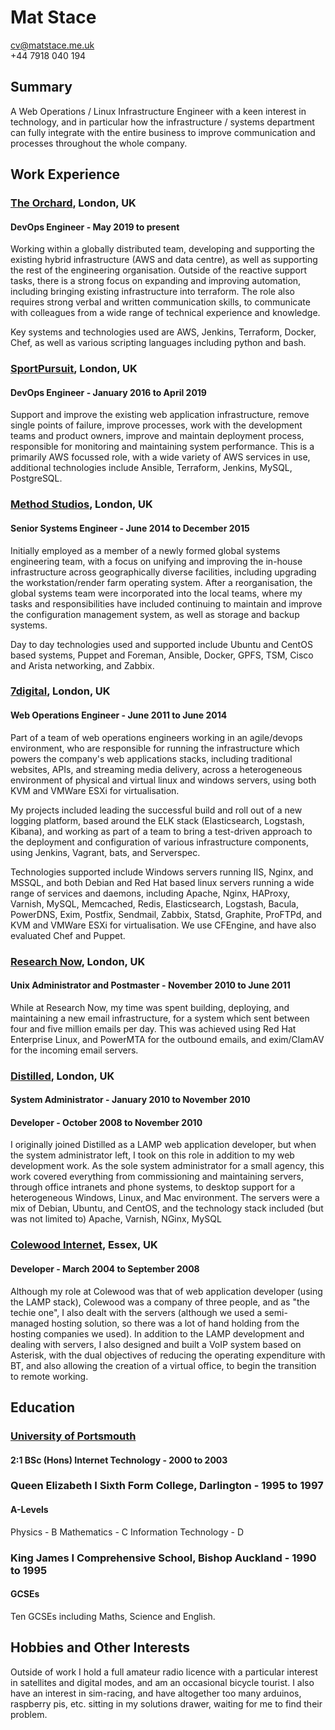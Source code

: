 # Mat Stace

cv@matstace.me.uk  
+44 7918 040 194

## Summary

A Web Operations / Linux Infrastructure Engineer with a keen interest in technology, and in particular how the infrastructure / systems department can fully integrate with the entire business to improve communication and processes throughout the whole company.

## Work Experience

### [The Orchard][], London, UK

#### DevOps Engineer - May 2019 to present

Working within a globally distributed team, developing and supporting the existing hybrid infrastructure (AWS and data centre), as well as supporting the rest of the engineering organisation. Outside of the reactive support tasks, there is a strong focus on expanding and improving automation, including bringing existing infrastructure into terraform. The role also requires strong verbal and written communication skills, to communicate with colleagues from a wide range of technical experience and knowledge.

Key systems and technologies used are AWS, Jenkins, Terraform, Docker, Chef, as well as various scripting languages including python and bash.

### [SportPursuit][], London, UK

#### DevOps Engineer - January 2016 to April 2019

Support and improve the existing web application infrastructure, remove single points of failure, improve processes, work with the development teams and product owners, improve and maintain deployment process, responsible for monitoring and maintaining system performance. This is a primarily AWS focussed role, with a wide variety of AWS services in use, additional technologies include Ansible, Terraform, Jenkins, MySQL, PostgreSQL.

### [Method Studios][], London, UK

#### Senior Systems Engineer - June 2014 to December 2015

Initially employed as a member of a newly formed global systems engineering team, with a focus on unifying and improving the in-house infrastructure across geographically diverse facilities, including upgrading the workstation/render farm operating system. After a reorganisation, the global systems team were incorporated into the local teams, where my tasks and responsibilities have included continuing to maintain and improve the configuration management system, as well as storage and backup systems.

Day to day technologies used and supported include Ubuntu and CentOS based systems, Puppet and Foreman, Ansible, Docker, GPFS, TSM, Cisco and Arista networking, and Zabbix.

### [7digital][], London, UK

#### Web Operations Engineer - June 2011 to June 2014

Part of a team of web operations engineers working in an agile/devops environment, who are responsible for running the infrastructure which powers the company's web applications stacks, including traditional websites, APIs, and streaming media delivery, across a heterogeneous environment of physical and virtual linux and windows servers, using both KVM and VMWare ESXi for virtualisation.

My projects included leading the successful build and roll out of a new logging platform, based around the ELK stack (Elasticsearch, Logstash, Kibana), and working as part of a team to bring a test-driven approach to the deployment and configuration of various infrastructure components, using Jenkins, Vagrant, bats, and Serverspec.

Technologies supported include Windows servers running IIS, Nginx, and MSSQL, and both Debian and Red Hat based linux servers running a wide range of services and daemons, including Apache, Nginx, HAProxy, Varnish, MySQL, Memcached, Redis, Elasticsearch, Logstash, Bacula, PowerDNS, Exim, Postfix, Sendmail, Zabbix, Statsd, Graphite, ProFTPd, and KVM and VMWare ESXi for virtualisation. We use CFEngine, and have also evaluated Chef and Puppet.


### [Research Now][], London, UK

#### Unix Administrator and Postmaster - November 2010 to June 2011

While at Research Now, my time was spent building, deploying, and maintaining a new email infrastructure, for a system which sent between four and five million emails per day. This was achieved using Red Hat Enterprise Linux, and PowerMTA for the outbound emails, and exim/ClamAV for the incoming email servers.


### [Distilled][], London, UK

#### System Administrator - January 2010 to November 2010

#### Developer - October 2008 to November 2010

I originally joined Distilled as a LAMP web application developer, but when the system administrator left, I took on this role in addition to my web development work. As the sole system administrator for a small agency, this work covered everything from commissioning and maintaining servers, through office intranets and phone systems, to desktop support for a heterogeneous Windows, Linux, and Mac environment. The servers were a mix of Debian, Ubuntu, and CentOS, and the technology stack included (but was not limited to) Apache, Varnish, NGinx, MySQL


### [Colewood Internet][], Essex, UK

#### Developer - March 2004 to September 2008

Although my role at Colewood was that of web application developer (using the LAMP stack), Colewood was a company of three people, and as "the techie one", I also dealt with the servers (although we used a semi-managed hosting solution, so there was a lot of hand holding from the hosting companies we used). In addition to the LAMP development and dealing with servers, I also designed and built a VoIP system based on Asterisk, with the dual objectives of reducing the operating expenditure with BT, and also allowing the creation of a virtual office, to begin the transition to remote working.


## Education

### [University of Portsmouth][]

#### 2:1 BSc (Hons) Internet Technology - 2000 to 2003


### Queen Elizabeth I Sixth Form College, Darlington - 1995 to 1997

#### A-Levels
Physics - B
Mathematics - C
Information Technology - D

### King James I Comprehensive School, Bishop Auckland - 1990 to 1995

#### GCSEs

Ten GCSEs including Maths, Science and English.


## Hobbies and Other Interests

Outside of work I hold a full amateur radio licence with a particular interest in satellites and digital modes, and am an occasional bicycle tourist. I also have an interest in sim-racing, and have altogether too many arduinos, raspberry pis, etc. sitting in my solutions drawer, waiting for me to find their problem.


  [The Orchard]: https://www.theorchard.com/
  [SportPursuit]: https://www.sportpursuit.com/
  [Method Studios]: https://www.methodstudios.com/
  [7digital]: https://www.7digital.com/
  [Research Now]: https://www.researchnow.com/
  [Distilled]: https://www.distilled.net/
  [Colewood Internet]: https://www.colewood.net/
  [University of Portsmouth]: https://www.port.ac.uk/
